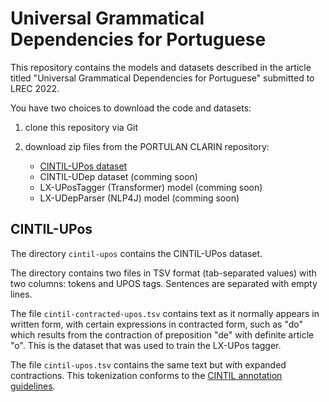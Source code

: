 # Universal Grammatical Dependencies for Portuguese

This repository contains the models and datasets described in the article titled "Universal Grammatical Dependencies for Portuguese" submitted to LREC 2022.

You have two choices to download the code and datasets:

1. clone this repository via Git

2. download zip files from the PORTULAN CLARIN repository:

    * [CINTIL-UPos dataset](https://portulanclarin.net/repository/browse/cintil-upos/3aeee0ba7d2511ec93d302420a87011b71d1cce08e0e4689a3ce96b6fda67312/)
    * CINTIL-UDep dataset (comming soon)
    * LX-UPosTagger (Transformer) model (comming soon)
    * LX-UDepParser (NLP4J) model (comming soon)

## CINTIL-UPos

The directory `cintil-upos` contains the CINTIL-UPos dataset.

The directory contains two files in TSV format (tab-separated values) with two columns: tokens and UPOS tags.
Sentences are separated with empty lines.

The file `cintil-contracted-upos.tsv` contains text as it normally appears in written form, with certain expressions in contracted form, such as "do" which results from the contraction of preposition "de" with definite article "o".  This is the dataset that was used to train the LX-UPos tagger.

The file `cintil-upos.tsv` contains the same text but with expanded contractions.
This tokenization conforms to the [CINTIL annotation guidelines](http://www.di.fc.ul.pt/~ahb/pubs/2005BarretoBrancoMendesEtAl.pdf).

